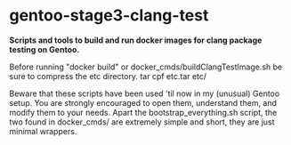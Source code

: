 gentoo-stage3-clang-test
========================

**Scripts and tools to build and run docker images for clang package testing on Gentoo.**

Before running "docker build" or docker_cmds/buildClangTestImage.sh be sure to compress the etc directory.
    tar cpf etc.tar etc/

Beware that these scripts have been used 'til now in my (unusual) Gentoo setup. You are strongly encouraged to open them, understand them, and modify them to your needs.
Apart the bootstrap_everything.sh script, the two found in docker_cmds/ are extremely simple and short, they are just minimal wrappers.
